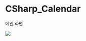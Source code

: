# CSharp_Calendar
<P>메인 화면</P>
<img src="https://private-user-images.githubusercontent.com/130538673/321845572-912acd82-b33f-4722-b0aa-271c11361728.png?jwt=eyJhbGciOiJIUzI1NiIsInR5cCI6IkpXVCJ9.eyJpc3MiOiJnaXRodWIuY29tIiwiYXVkIjoicmF3LmdpdGh1YnVzZXJjb250ZW50LmNvbSIsImtleSI6ImtleTUiLCJleHAiOjE3MTI4OTI4NDIsIm5iZiI6MTcxMjg5MjU0MiwicGF0aCI6Ii8xMzA1Mzg2NzMvMzIxODQ1NTcyLTkxMmFjZDgyLWIzM2YtNDcyMi1iMGFhLTI3MWMxMTM2MTcyOC5wbmc_WC1BbXotQWxnb3JpdGhtPUFXUzQtSE1BQy1TSEEyNTYmWC1BbXotQ3JlZGVudGlhbD1BS0lBVkNPRFlMU0E1M1BRSzRaQSUyRjIwMjQwNDEyJTJGdXMtZWFzdC0xJTJGczMlMkZhd3M0X3JlcXVlc3QmWC1BbXotRGF0ZT0yMDI0MDQxMlQwMzI5MDJaJlgtQW16LUV4cGlyZXM9MzAwJlgtQW16LVNpZ25hdHVyZT0zMTUzZDgxMWY2M2Y4MzBhMzEwNWZhMTFlYTA5OGRjMDJhMzI1YjQ1YmNjYzFiYzBkMjhiOGE3ODEyYmFkNzUxJlgtQW16LVNpZ25lZEhlYWRlcnM9aG9zdCZhY3Rvcl9pZD0wJmtleV9pZD0wJnJlcG9faWQ9MCJ9.X3ojh0qd_t_dc3r4wQYQzYmL-fZUhwvBZRqArI-58Y0" />



